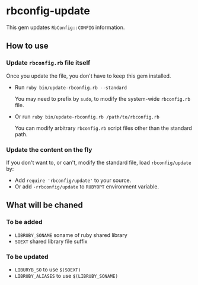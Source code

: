 # rbconfig-update
This gem updates `RbConfig::CONFIG` information.

## How to use

### Update `rbconfig.rb` file itself

Once you update the file, you don't have to keep this gem installed.

* Run `ruby bin/update-rbconfig.rb --standard`

  You may need to prefix by `sudo`, to modify the system-wide
  `rbconfig.rb` file.

* Or run `ruby bin/update-rbconfig.rb /path/to/rbconfig.rb`

  You can modify arbitrary `rbconfig.rb` script files other than the
  standard path.

### Update the content on the fly

If you don't want to, or can't, modify the standard file, load
`rbconfig/update` by:

* Add `require 'rbconfig/update'` to your source.
* Or add `-rrbconfig/update` to `RUBYOPT` environment variable.

## What will be chaned

### To be added

* `LIBRUBY_SONAME`  soname of ruby shared library
* `SOEXT`           shared library file suffix

### To be updated

* `LIBURYB_SO`      to use `$(SOEXT)`
* `LIBRUBY_ALIASES` to use `$(LIBRUBY_SONAME)`
